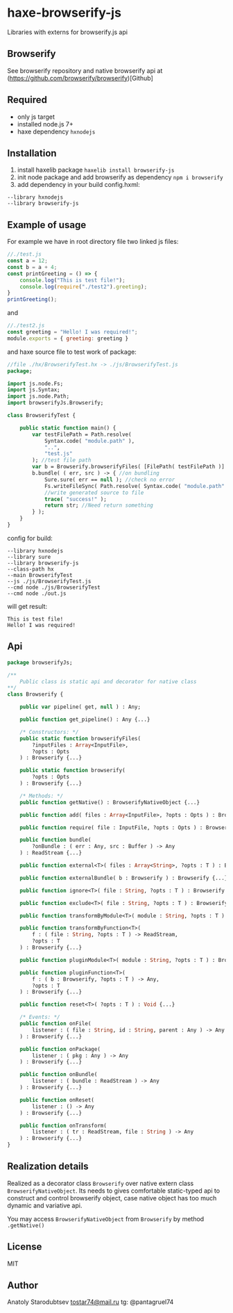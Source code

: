 # haxe-browserify-js
Libraries with externs for browserify.js api


## Browserify
See browserify repository and native browserify api at (https://github.com/browserify/browserify)[Github]


## Required
- only js target
- installed node.js 7+
- haxe dependency `hxnodejs`


## Installation
1. install haxelib package `haxelib install browserify-js`
2. init node package and add browserify as dependency `npm i browserify`
3. add dependency in your build config.hxml: 
```
--library hxnodejs 
--library browserify-js
```


## Example of usage
For example we have in root directory file two linked js files:
```javascript
//./test.js
const a = 12;
const b = a + 4;
const printGreeting = () => {
    console.log("This is test file!");
    console.log(require("./test2").greeting);
}
printGreeting();
```
and
```javascript
//./test2.js
const greeting = "Hello! I was required!";
module.exports = { greeting: greeting }
```
and haxe source file to test work of package:
```haxe
//file ./hx/BrowserifyTest.hx -> ./js/BrowserifyTest.js
package;

import js.node.Fs;
import js.Syntax;
import js.node.Path;
import browserifyJs.Browserify;

class BrowserifyTest {

	public static function main() {
		var testFilePath = Path.resolve(
			Syntax.code( "module.path" ),
			"..",
			"test.js"
		); //test file path
		var b = Browserify.browserifyFiles( [FilePath( testFilePath )] );
		b.bundle( ( err, src ) -> { //on bundling
			Sure.sure( err == null ); //check no error
			Fs.writeFileSync( Path.resolve( Syntax.code( "module.path" ), "..", "out.js" ), src );
            //write generated source to file
			trace( "success!" );
			return str; //Need return something
		} );
	}
}

```
config for build:
```hxml
--library hxnodejs
--library sure
--library browserify-js
--class-path hx
--main BrowserifyTest
--js ./js/BrowserifyTest.js
--cmd node ./js/BrowserifyTest
--cmd node ./out.js
```
will get result:
```
This is test file!
Hello! I was required!
```


## Api
```haxe
package browserifyJs;

/**
	Public class is static api and decorator for native class
**/
class Browserify {

	public var pipeline( get, null ) : Any;

	public function get_pipeline() : Any {...}

    /* Constructors: */
	public static function browserifyFiles(
		?inputFiles : Array<InputFile>,
		?opts : Opts
	) : Browserify {...}

	public static function browserify(
		?opts : Opts
	) : Browserify {...}

    /* Methods: */
    public function getNative() : BrowserifyNativeObject {...}

	public function add( files : Array<InputFile>, ?opts : Opts ) : Browserify {...}

	public function require( file : InputFile, ?opts : Opts ) : Browserify {...}

	public function bundle( 
        ?onBundle : ( err : Any, src : Buffer ) -> Any 
    ) : ReadStream {...}

	public function external<T>( files : Array<String>, ?opts : T ) : Browserify {...}

	public function externalBundle( b : Browserify ) : Browserify {...}

	public function ignore<T>( file : String, ?opts : T ) : Browserify {...}

	public function exclude<T>( file : String, ?opts : T ) : Browserify {...}

	public function transformByModule<T>( module : String, ?opts : T ) : Browserify {...}

	public function transformByFunction<T>(
		f : ( file : String, ?opts : T ) -> ReadStream,
		?opts : T
	) : Browserify {...}

	public function pluginModule<T>( module : String, ?opts : T ) : Browserify {...}

	public function pluginFunction<T>(
		f : ( b : Browserify, ?opts : T ) -> Any,
		?opts : T
	) : Browserify {...}

	public function reset<T>( ?opts : T ) : Void {...}

    /* Events: */
	public function onFile(
		listener : ( file : String, id : String, parent : Any ) -> Any
	) : Browserify {...}

	public function onPackage(
		listener : ( pkg : Any ) -> Any
	) : Browserify {...}

	public function onBundle(
		listener : ( bundle : ReadStream ) -> Any
	) : Browserify {...}

	public function onReset(
		listener : () -> Any
	) : Browserify {...}

	public function onTransform(
		listener : ( tr : ReadStream, file : String ) -> Any
	) : Browserify {...}
}
```


## Realization details
Realized as a decorator class `Browserify` over native extern class `BrowserifyNativeObject`.
Its needs to gives comfortable static-typed api to construct and control browserify object,
case native object has too much dynamic and variative api.

You may access `BrowserifyNativeObject` from `Browserify` by method `.getNative()`


## License
MIT


## Author
Anatoly Starodubtsev
tostar74@mail.ru
tg: @pantagruel74